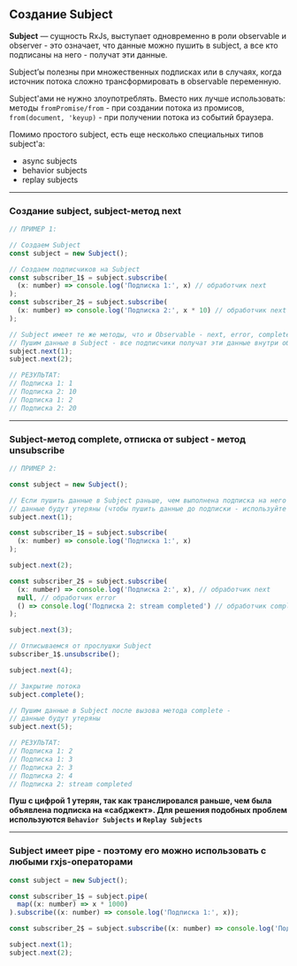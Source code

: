 ## Создание Subject

**Subject** — сущность RxJs, выступает одновременно в роли observable и observer - это означает, что данные можно пушить в subject, а все кто подписаны на него - получат эти данные.

Subject’ы полезны при множественных подписках или в случаях, когда источник потока сложно трансформировать в observable переменную. 

Subject'ами не нужно злоупотреблять. Вместо них лучше использовать: методы `fromPromise/from` - при создании потока из промисов, `from(document, 'keyup)` - при получении потока из событий браузера.

Помимо простого subject, есть еще несколько специальных типов subject'a: 
- async subjects
- behavior subjects 
- replay subjects

---

### Создание subject, subject-метод next

```js
// ПРИМЕР 1:

// Создаем Subject
const subject = new Subject();

// Создаем подписчиков на Subject
const subscriber_1$ = subject.subscribe(
  (x: number) => console.log('Подписка 1:', x) // обработчик next
);
const subscriber_2$ = subject.subscribe(
  (x: number) => console.log('Подписка 2:', x * 10) // обработчик next
);

// Subject имеет те же методы, что и Observable - next, error, complete и другие.
// Пушим данные в Subject - все подписчики получат эти данные внутри обработчика next
subject.next(1);
subject.next(2);

// РЕЗУЛЬТАТ:
// Подписка 1: 1
// Подписка 2: 10
// Подписка 1: 2
// Подписка 2: 20
```

---

### Subject-метод complete, отписка от subject - метод unsubscribe

```js
// ПРИМЕР 2:

const subject = new Subject();

// Если пушить данные в Subject раньше, чем выполнена подписка на него -
// данные будут утеряны (чтобы пушить данные до подписки - используйте Replay или Behavior Subject)
subject.next(1);

const subscriber_1$ = subject.subscribe(
  (x: number) => console.log('Подписка 1:', x)
);

subject.next(2);

const subscriber_2$ = subject.subscribe(
  (x: number) => console.log('Подписка 2:', x), // обработчик next
  null, // обработчик error
  () => console.log('Подписка 2: stream completed') // обработчик complete
);

subject.next(3);

// Отписываемся от прослушки Subject
subscriber_1$.unsubscribe();

subject.next(4);

// Закрытие потока
subject.complete();

// Пушим данные в Subject после вызова метода complete -
// данные будут утеряны
subject.next(5);

// РЕЗУЛЬТАТ:
// Подписка 1: 2
// Подписка 1: 3
// Подписка 2: 3
// Подписка 2: 4
// Подписка 2: stream completed
```

**Пуш с цифрой 1 утерян, так как транслировался раньше, чем была объявлена подписка на «сабджект». Для решения подобных проблем используются `Behavior Subjects` и `Replay Subjects`**

----

### Subject имеет pipe - поэтому его можно использовать с любыми rxjs-операторами

```js
const subject = new Subject();

const subscriber_1$ = subject.pipe(
  map((x: number) => x * 1000)
).subscribe((x: number) => console.log('Подписка 1:', x));

const subscriber_2$ = subject.subscribe((x: number) => console.log('Подписка 2:', x));

subject.next(1);
subject.next(2);
```